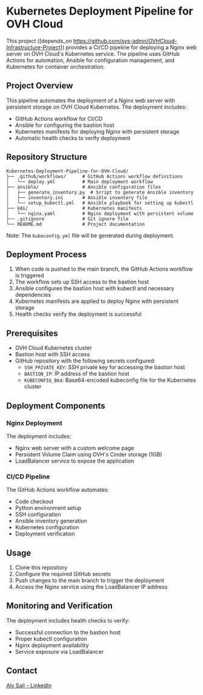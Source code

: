 # Kubernetes Deployment Pipeline for OVH Cloud

This project ([depends_on https://github.com/sys-admn/OVHCloud-Infrastructure-Project]) provides a CI/CD pipeline for deploying a Nginx web server on OVH Cloud's Kubernetes service. The pipeline uses GitHub Actions for automation, Ansible for configuration management, and Kubernetes for container orchestration.

## Project Overview

This pipeline automates the deployment of a Nginx web server with persistent storage on OVH Cloud Kubernetes. The deployment includes:

- GitHub Actions workflow for CI/CD
- Ansible for configuring the bastion host
- Kubernetes manifests for deploying Nginx with persistent storage
- Automatic health checks to verify deployment

## Repository Structure

```
Kubernetes-Deployment-Pipeline-for-OVH-Cloud/
├── .github/workflows/      # GitHub Actions workflow definitions
│   └── deploy.yml          # Main deployment workflow
├── ansible/                # Ansible configuration files
│   ├── generate_inventory.py  # Script to generate Ansible inventory
│   ├── inventory.ini       # Ansible inventory file
│   └── setup_kubectl.yml   # Ansible playbook for setting up kubectl
├── k8s/                    # Kubernetes manifests
│   └── nginx.yaml          # Nginx deployment with persistent volume
├── .gitignore              # Git ignore file
└── README.md               # Project documentation
```

Note: The `kubeconfig.yml` file will be generated during deployment.

## Deployment Process

1. When code is pushed to the main branch, the GitHub Actions workflow is triggered  
2. The workflow sets up SSH access to the bastion host  
3. Ansible configures the bastion host with kubectl and necessary dependencies  
4. Kubernetes manifests are applied to deploy Nginx with persistent storage  
5. Health checks verify the deployment is successful  

## Prerequisites

- OVH Cloud Kubernetes cluster  
- Bastion host with SSH access  
- GitHub repository with the following secrets configured:  
  - `SSH_PRIVATE_KEY`: SSH private key for accessing the bastion host  
  - `BASTION_IP`: IP address of the bastion host  
  - `KUBECONFIG_B64`: Base64-encoded kubeconfig file for the Kubernetes cluster  

## Deployment Components

### Nginx Deployment

The deployment includes:

- Nginx web server with a custom welcome page  
- Persistent Volume Claim using OVH's Cinder storage (1GB)  
- LoadBalancer service to expose the application  

### CI/CD Pipeline

The GitHub Actions workflow automates:

- Code checkout  
- Python environment setup  
- SSH configuration  
- Ansible inventory generation  
- Kubernetes configuration  
- Deployment verification  

## Usage

1. Clone this repository  
2. Configure the required GitHub secrets  
3. Push changes to the main branch to trigger the deployment  
4. Access the Nginx service using the LoadBalancer IP address  

## Monitoring and Verification

The deployment includes health checks to verify:

- Successful connection to the bastion host  
- Proper kubectl configuration  
- Nginx deployment availability  
- Service exposure via LoadBalancer  

## Contact

[Aly Sall – LinkedIn](https://fr.linkedin.com/in/aly-sall)


